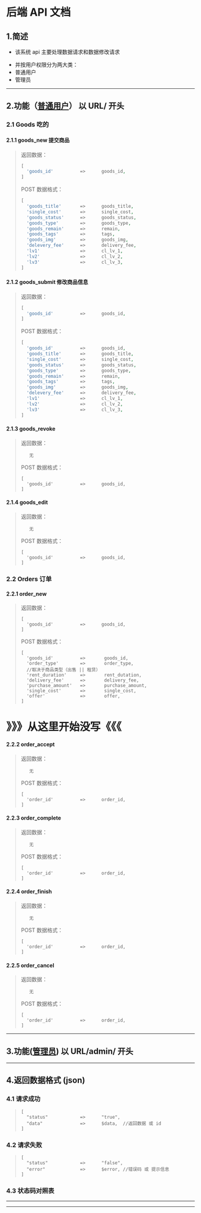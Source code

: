 # 后端 API 文档
## 1.简述

* 该系统 api 主要处理数据请求和数据修改请求
- 并按用户权限分为两大类：
- 普通用户
- 管理员
---

## 2.功能（[普通用户](../app/Http/Controllers/UserPageController.php)） 以 URL/ 开头

### 2.1 Goods 吃的

#### 2.1.1 goods_new 提交商品
>返回数据：
>```php
>[
>   'goods_id'          =>      goods_id,
>]
>```
>
>POST 数据格式：
>```php
>[
>   'goods_title'       =>      goods_title,
>   'single_cost'       =>      single_cost,
>   'goods_status'      =>      goods_status,
>   'goods_type'        =>      goods_type,
>   'goods_remain'      =>      remain,
>   'goods_tags'        =>      tags,
>   'goods_img'         =>      goods_img,
>   'delevery_fee'      =>      delivery_fee,
>   'lv1'               =>      cl_lv_1,
>   'lv2'               =>      cl_lv_2,
>   'lv3'               =>      cl_lv_3,
>]
>```


#### 2.1.2 goods_submit 修改商品信息
>
>返回数据：
>```php
>[
>   'goods_id'          =>      goods_id,
>]
>```
>
>POST 数据格式：
>```php
>[
>   'goods_id'          =>      goods_id,
>   'goods_title'       =>      goods_title,
>   'single_cost'       =>      single_cost,
>   'goods_status'      =>      goods_status,
>   'goods_type'        =>      goods_type,
>   'goods_remain'      =>      remain,
>   'goods_tags'        =>      tags,
>   'goods_img'         =>      goods_img,
>   'delevery_fee'      =>      delivery_fee,
>   'lv1'               =>      cl_lv_1,
>   'lv2'               =>      cl_lv_2,
>   'lv3'               =>      cl_lv_3,
>]
>```

#### 2.1.3 goods_revoke
>
>返回数据：
>```
>    无
>```
>
>POST 数据格式：
>```
>[
>   'goods_id'          =>      goods_id,
>]
>```

#### 2.1.4 goods_edit
>
>返回数据：
>```
>    无
>```
>
>POST 数据格式：
>```
>[
>   'goods_id'          =>      goods_id,
>]
>```

### 2.2 Orders 订单

#### 2.2.1 order_new

>返回数据：
>```
>[
>   'goods_id'          =>      goods_id,
>]
>```
>
>POST 数据格式：
>```
>[
>   'goods_id'          =>       goods_id,
>   'order_type'        =>       order_type,
>   //取决于商品类型（出售 || 租赁）
>   'rent_duration'     =>       rent_dutation,
>   'delivery_fee'      =>       delivery_fee,
>   'purchase_amount'   =>       purchase_amount,
>   'single_cost'       =>       single_cost,
>   'offer'             =>       offer,
>]
>```
# 》》》从这里开始没写《《《
#### 2.2.2 order_accept

>返回数据：
>```
>    无
>```
>
>POST 数据格式：
>```
>[
>   'order_id'          =>      order_id, 
>]
>```

#### 2.2.3 order_complete

>返回数据：
>```
>    无
>```
>
>POST 数据格式：
>```
>[
>   'order_id'          =>      order_id, 
>]
>```

#### 2.2.4 order_finish

>返回数据：
>```
>    无
>```
>
>POST 数据格式：
>```
>[
>   'order_id'          =>      order_id, 
>]
>```

#### 2.2.5 order_cancel

>返回数据：
>```
>    无
>```
>
>POST 数据格式：
>```aaa
>[
>   'order_id'          =>      order_id, 
>]
>```
---

## 3.功能([管理员](../app/Http/Controllers/AdminHomePageController.php)) 以 URL/admin/ 开头
---

## 4.返回数据格式 (json)

### 4.1 请求成功

>```
>[
>   "status"            =>      "true",
>   "data"              =>      $data,  //返回数据 或 id 
>]
>```

### 4.2 请求失败

>```
>[
>   "status"            =>      "false",
>   "error"             =>      $error, //错误码 或 提示信息
>]
>```

### 4.3 状态码对照表
>
>
>
>
>
>
>
>
---
---